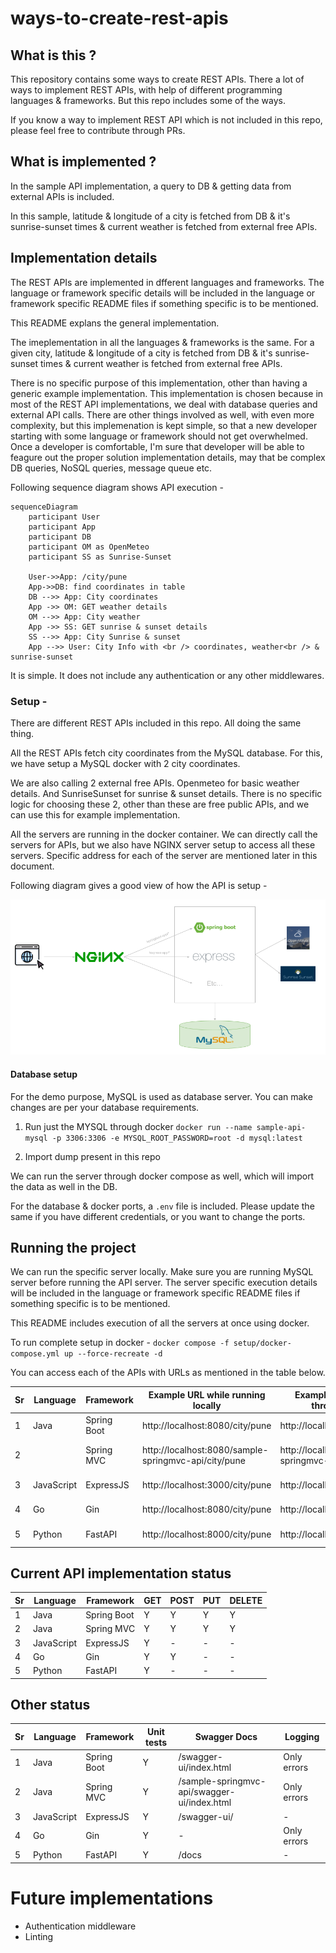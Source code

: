# ways-to-create-rest-apis

## What is this ?

This repository contains some ways to create REST APIs. There a lot of ways to implement REST APIs, with help of different programming languages & frameworks. But this repo includes some of the ways. 

If you know a way to implement REST API which is not included in this repo, please feel free to contribute through PRs.

## What is implemented ?

In the sample API implementation, a query to DB & getting data from external APIs is included.

In this sample, latitude & longitude of a city is fetched from DB & it's sunrise-sunset times & current weather is fetched from external free APIs.

## Implementation details

The REST APIs are implemented in dfferent languages and frameworks. The language or framework specific details will be included in the language or framework specific README files if something specific is to be mentioned.

This README explans the general implementation. 

The imeplementation in all the languages & frameworks is the same. For a given city, latitude & longitude of a city is fetched from DB & it's sunrise-sunset times & current weather is fetched from external free APIs. 

There is no specific purpose of this implementation, other than having a generic example implementation. This implementation is chosen because in most of the REST API implementations, we deal with database queries and external API calls. There are other things involved as well, with even more complexity, but this implemenation is kept simple, so that a new developer starting with some language or framework should not get overwhelmed. Once a developer is comfortable, I'm sure that developer will be able to feagure out the proper solution implementation details, may that be complex DB queries, NoSQL queries, message queue etc.

Following sequence diagram shows API execution - 

```mermaid
sequenceDiagram
    participant User
    participant App
    participant DB
    participant OM as OpenMeteo
    participant SS as Sunrise-Sunset

    User->>App: /city/pune
    App->>DB: find coordinates in table
    DB -->> App: City coordinates
    App ->> OM: GET weather details
    OM -->> App: City weather
    App ->> SS: GET sunrise & sunset details
    SS -->> App: City Sunrise & sunset
    App -->> User: City Info with <br /> coordinates, weather<br /> & sunrise-sunset
```

It is simple. It does not include any authentication or any other middlewares. 


### Setup -

There are different REST APIs included in this repo. All doing the same thing. 

All the REST APIs fetch city coordinates from the MySQL database. For this, we have setup a MySQL docker with 2 city coordinates. 

We are also calling 2 external free APIs. Openmeteo for basic weather details. And SunriseSunset for sunrise & sunset details. There is no specific logic for choosing these 2, other than these are free public APIs, and we can use this for example implementation.

All the servers are running in the docker container. We can directly call the servers for APIs, but we also have NGINX server setup to access all these servers. Specific address for each of the server are mentioned later in this document.

Following diagram gives a good view of how the API is setup -

![Setup](documentation/setup.png)

#### Database setup

For the demo purpose, MySQL is used as database server. You can make changes are per your database requirements.

1. Run just the MYSQL through docker
   `docker run --name sample-api-mysql -p 3306:3306 -e MYSQL_ROOT_PASSWORD=root -d mysql:latest`

2. Import dump present in this repo

We can run the server through docker compose as well, which will import the data as well in the DB.

For the database & docker ports, a `.env` file is included. Please update the same if you have different credentials, or you want to change the ports.


## Running the project

We can run the specific server locally. Make sure you are running MySQL server before running the API server. The server specific execution details will be included in the language or framework specific README files if something specific is to be mentioned. 

This README includes execution of all the servers at once using docker.

To run complete setup in docker -
`docker compose -f setup/docker-compose.yml up --force-recreate -d`

You can access each of the APIs with URLs as mentioned in the table below.

| Sr | Language   | Framework   | Example URL while running locally                    | Example URL to access through Docker                 | Example URL to access through NGINX                              |
|----|------------|-------------|------------------------------------------------------|------------------------------------------------------|------------------------------------------------------------------|
| 1  | Java       | Spring Boot | http://localhost:8080/city/pune                      | http://localhost:8080/city/pune                      | http://localhost:80/springboot-app/city/pune                     |
| 2  |            | Spring MVC  | http://localhost:8080/sample-springmvc-api/city/pune | http://localhost:8081/sample-springmvc-api/city/pune | http://localhost:80/springmvc-app/sample-springmvc-api/city/pune |
| 3  | JavaScript | ExpressJS   | http://localhost:3000/city/pune                      | http://localhost:3000/city/pune                      | http://localhost:80/express-app/city/pune                        |
| 4  | Go         | Gin         | http://localhost:8080/city/pune                      | http://localhost:8082/city/pune                      | http://localhost:80/gin-app/city/pune                            |
| 5  | Python     | FastAPI     | http://localhost:8000/city/pune                      | http://localhost:8000/city/pune                      | http://localhost:80/fastapi-app/city/pune                        |

## Current API implementation status

| Sr | Language   | Framework   | GET | POST | PUT | DELETE |
|----|------------|-------------|-----|------|-----|--------|
| 1  | Java       | Spring Boot | Y   | Y    | Y   | Y      |
| 2  | Java       | Spring MVC  | Y   | Y    | Y   | Y      |
| 3  | JavaScript | ExpressJS   | Y   | -    | -   | -      |
| 4  | Go         | Gin         | Y   | Y    | -   | -      |
| 5  | Python     | FastAPI     | Y   | -    | -   | -      |

## Other status

| Sr | Language   | Framework   | Unit tests | Swagger Docs                                | Logging     |
|----|------------|-------------|------------|---------------------------------------------|-------------|
| 1  | Java       | Spring Boot | Y          | /swagger-ui/index.html                      | Only errors |
| 2  | Java       | Spring MVC  | Y          | /sample-springmvc-api/swagger-ui/index.html | Only errors |
| 3  | JavaScript | ExpressJS   | Y          | /swagger-ui/                                | -           |
| 4  | Go         | Gin         | Y          | -                                           | Only errors |
| 5  | Python     | FastAPI     | Y          | /docs                                       | -           |


# Future implementations

- Authentication middleware
- Linting